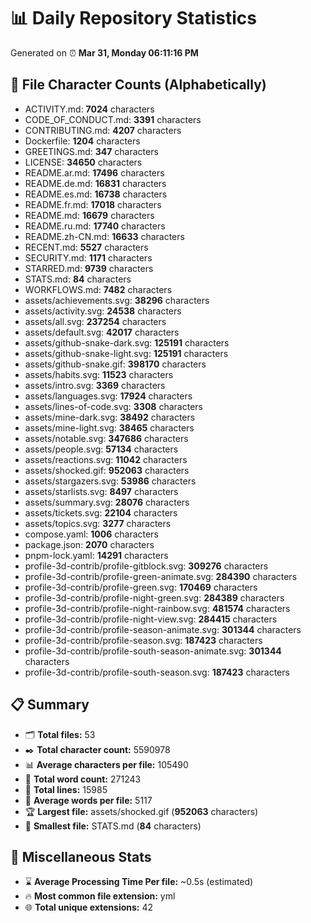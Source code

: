 # 📊 Daily Repository Statistics
Generated on ⏰ **Mar 31, Monday 06:11:16 PM**

## 📂 File Character Counts (Alphabetically)
- ACTIVITY.md: **7024** characters
- CODE_OF_CONDUCT.md: **3391** characters
- CONTRIBUTING.md: **4207** characters
- Dockerfile: **1204** characters
- GREETINGS.md: **347** characters
- LICENSE: **34650** characters
- README.ar.md: **17496** characters
- README.de.md: **16831** characters
- README.es.md: **16738** characters
- README.fr.md: **17018** characters
- README.md: **16679** characters
- README.ru.md: **17740** characters
- README.zh-CN.md: **16633** characters
- RECENT.md: **5527** characters
- SECURITY.md: **1171** characters
- STARRED.md: **9739** characters
- STATS.md: **84** characters
- WORKFLOWS.md: **7482** characters
- assets/achievements.svg: **38296** characters
- assets/activity.svg: **24538** characters
- assets/all.svg: **237254** characters
- assets/default.svg: **42017** characters
- assets/github-snake-dark.svg: **125191** characters
- assets/github-snake-light.svg: **125191** characters
- assets/github-snake.gif: **398170** characters
- assets/habits.svg: **11523** characters
- assets/intro.svg: **3369** characters
- assets/languages.svg: **17924** characters
- assets/lines-of-code.svg: **3308** characters
- assets/mine-dark.svg: **38492** characters
- assets/mine-light.svg: **38465** characters
- assets/notable.svg: **347686** characters
- assets/people.svg: **57134** characters
- assets/reactions.svg: **11042** characters
- assets/shocked.gif: **952063** characters
- assets/stargazers.svg: **53986** characters
- assets/starlists.svg: **8497** characters
- assets/summary.svg: **28076** characters
- assets/tickets.svg: **22104** characters
- assets/topics.svg: **3277** characters
- compose.yaml: **1006** characters
- package.json: **2070** characters
- pnpm-lock.yaml: **14291** characters
- profile-3d-contrib/profile-gitblock.svg: **309276** characters
- profile-3d-contrib/profile-green-animate.svg: **284390** characters
- profile-3d-contrib/profile-green.svg: **170469** characters
- profile-3d-contrib/profile-night-green.svg: **284389** characters
- profile-3d-contrib/profile-night-rainbow.svg: **481574** characters
- profile-3d-contrib/profile-night-view.svg: **284415** characters
- profile-3d-contrib/profile-season-animate.svg: **301344** characters
- profile-3d-contrib/profile-season.svg: **187423** characters
- profile-3d-contrib/profile-south-season-animate.svg: **301344** characters
- profile-3d-contrib/profile-south-season.svg: **187423** characters

## 📋 Summary
- 🗂️ **Total files:** 53
- ✒️ **Total character count:** 5590978
- 📊 **Average characters per file:** 105490
- 📝 **Total word count:** 271243
- 🧾 **Total lines:** 15985
- 📐 **Average words per file:** 5117
- 🏆 **Largest file:** assets/shocked.gif (**952063** characters)
- 🥉 **Smallest file:** STATS.md (**84** characters)

## 🌟 Miscellaneous Stats
- ⌛ **Average Processing Time Per file:** ~0.5s (estimated)
- 🔥 **Most common file extension:** yml
- 🌐 **Total unique extensions:** 42
